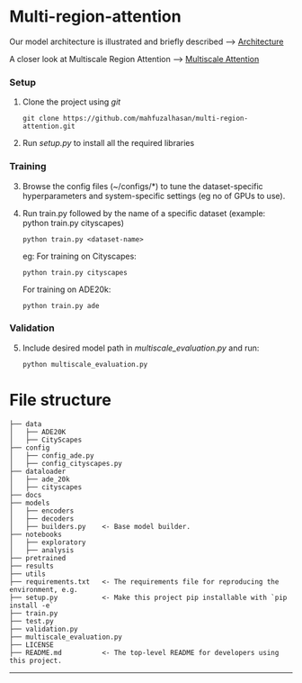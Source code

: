 # Multi-region-attention

Our model architecture is illustrated and briefly described -->  [Architecture](./docs/markdowns/architecture.md)

A closer look at Multiscale Region Attention --> [Multiscale Attention](./docs/markdowns/multiscale_attention.md)



### Setup

1. Clone the project using *git*
    ```
    git clone https://github.com/mahfuzalhasan/multi-region-attention.git
    ``````
2. Run *setup.py* to install all the required libraries



### Training
3. Browse the config files (~/configs/*) to tune the dataset-specific hyperparameters and system-specific settings (eg no of GPUs to use).
4. Run train.py followed by the name of a specific dataset (example: python train.py cityscapes)
    ```
    python train.py <dataset-name>
    ```
    eg: For training on Cityscapes:
    ```
 	python train.py cityscapes
    ```
 	
    For training on ADE20k:
    ```
 	python train.py ade
    ```

### Validation
5. Include desired model path in *multiscale_evaluation.py* and run:
    ```
    python multiscale_evaluation.py
    ``` 



# File structure 
```
├── data
│   ├── ADE20K
│   ├── CityScapes
├── config
│   ├── config_ade.py
│   ├── config_cityscapes.py
├── dataloader
│   ├── ade_20k
│   ├── cityscapes
├── docs
├── models
│   ├── encoders
│   ├── decoders
│   ├── builders.py    <- Base model builder.
├── notebooks
│   ├── exploratory
│   ├── analysis
├── pretrained
├── results
├── utils
├── requirements.txt   <- The requirements file for reproducing the environment, e.g.
├── setup.py           <- Make this project pip installable with `pip install -e`
├── train.py
├── test.py
├── validation.py
├── multiscale_evaluation.py
├── LICENSE
├── README.md          <- The top-level README for developers using this project.
```

---